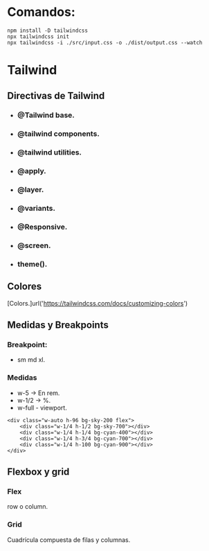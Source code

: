 # Comandos:
```
npm install -D tailwindcss
npx tailwindcss init
npx tailwindcss -i ./src/input.css -o ./dist/output.css --watch
```
# Tailwind

## Directivas de Tailwind

- ### @Tailwind base.
- ### @tailwind components.
- ### @tailwind utilities.
- ### @apply.
- ### @layer.
- ### @variants.
- ### @Responsive.
- ### @screen.
- ### theme().


## Colores

[Colors.]url('https://tailwindcss.com/docs/customizing-colors')

## Medidas y Breakpoints

### Breakpoint:
- sm md xl.
### Medidas
- w-5 -> En rem.
- w-1/2 -> %.
- w-full - viewport.

```
<div class="w-auto h-96 bg-sky-200 flex">
    <div class="w-1/4 h-1/2 bg-sky-700"></div>
    <div class="w-1/4 h-1/4 bg-cyan-400"></div>
    <div class="w-1/4 h-3/4 bg-cyan-700"></div>
    <div class="w-1/4 h-100 bg-cyan-900"></div>
</div>
```

## Flexbox y grid

### Flex
row o column.

### Grid 
Cuadrícula compuesta de filas y columnas.